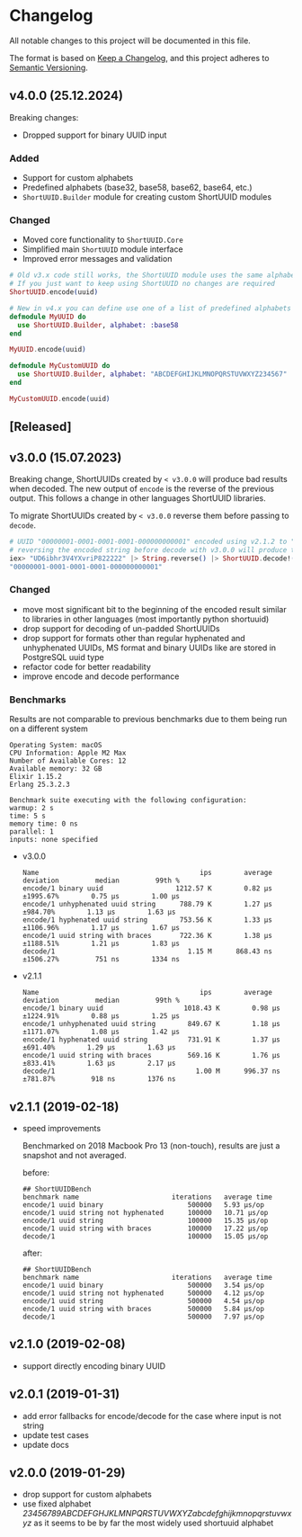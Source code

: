 # Changelog

All notable changes to this project will be documented in this file.

The format is based on [Keep a Changelog](https://keepachangelog.com/en/1.0.0/),
and this project adheres to [Semantic Versioning](https://semver.org/spec/v2.0.0.html).

## v4.0.0 (25.12.2024)

Breaking changes:
* Dropped support for binary UUID input

### Added
* Support for custom alphabets
* Predefined alphabets (base32, base58, base62, base64, etc.)
* `ShortUUID.Builder` module for creating custom ShortUUID modules

### Changed
* Moved core functionality to `ShortUUID.Core`
* Simplified main `ShortUUID` module interface
* Improved error messages and validation

```elixir
# Old v3.x code still works, the ShortUUID module uses the same alphabet as in V3
# If you just want to keep using ShortUUID no changes are required
ShortUUID.encode(uuid)

# New in v4.x you can define use one of a list of predefined alphabets or define your own
defmodule MyUUID do
  use ShortUUID.Builder, alphabet: :base58
end

MyUUID.encode(uuid)

defmodule MyCustomUUID do
  use ShortUUID.Builder, alphabet: "ABCDEFGHIJKLMNOPQRSTUVWXYZ234567"
end

MyCustomUUID.encode(uuid)
```

## [Released]

## v3.0.0 (15.07.2023)

Breaking change, ShortUUIDs created by `< v3.0.0` will produce bad results when decoded.
The new output of `encode` is the reverse of the previous output.
This follows a change in other languages ShortUUID libraries.

To migrate ShortUUIDs created by `< v3.0.0` reverse them before passing to `decode`.

```elixir
# UUID "00000001-0001-0001-0001-000000000001" encoded using v2.1.2 to "UD6ibhr3V4YXvriP822222"
# reversing the encoded string before decode with v3.0.0 will produce the correct result
iex> "UD6ibhr3V4YXvriP822222" |> String.reverse() |> ShortUUID.decode!()
"00000001-0001-0001-0001-000000000001"
```

### Changed
* move most significant bit to the beginning of the encoded result similar to libraries in other languages (most importantly python shortuuid)
* drop support for decoding of un-padded ShortUUIDs
* drop support for formats other than regular hyphenated and unhyphenated UUIDs, MS format and binary UUIDs like are stored in PostgreSQL uuid type
* refactor code for better readability
* improve encode and decode performance

### Benchmarks
Results are not comparable to previous benchmarks due to them being run on a different system
  ```
  Operating System: macOS
  CPU Information: Apple M2 Max
  Number of Available Cores: 12
  Available memory: 32 GB
  Elixir 1.15.2
  Erlang 25.3.2.3

  Benchmark suite executing with the following configuration:
  warmup: 2 s
  time: 5 s
  memory time: 0 ns
  parallel: 1
  inputs: none specified
  ```

* v3.0.0
  ```
  Name                                        ips        average  deviation         median         99th %
  encode/1 binary uuid                  1212.57 K        0.82 μs  ±1995.67%        0.75 μs        1.00 μs
  encode/1 unhyphenated uuid string      788.79 K        1.27 μs   ±984.70%        1.13 μs        1.63 μs
  encode/1 hyphenated uuid string        753.56 K        1.33 μs  ±1106.96%        1.17 μs        1.67 μs
  encode/1 uuid string with braces       722.36 K        1.38 μs  ±1188.51%        1.21 μs        1.83 μs
  decode/1                                 1.15 M      868.43 ns  ±1506.27%         751 ns        1334 ns
  ```

* v2.1.1
  ```
  Name                                        ips        average  deviation         median         99th %
  encode/1 binary uuid                    1018.43 K        0.98 μs  ±1224.91%        0.88 μs        1.25 μs
  encode/1 unhyphenated uuid string        849.67 K        1.18 μs  ±1171.07%        1.08 μs        1.42 μs
  encode/1 hyphenated uuid string          731.91 K        1.37 μs   ±691.40%        1.29 μs        1.63 μs
  encode/1 uuid string with braces         569.16 K        1.76 μs   ±833.41%        1.63 μs        2.17 μs
  decode/1                                   1.00 M      996.37 ns   ±781.87%         918 ns        1376 ns
  ```

## v2.1.1 (2019-02-18)

* speed improvements

  Benchmarked on 2018 Macbook Pro 13 (non-touch), results are just a snapshot
  and not averaged.

  before:

  ```
  ## ShortUUIDBench
  benchmark name                       iterations   average time
  encode/1 uuid binary                     500000   5.93 µs/op
  encode/1 uuid string not hyphenated      100000   10.71 µs/op
  encode/1 uuid string                     100000   15.35 µs/op
  encode/1 uuid string with braces         100000   17.22 µs/op
  decode/1                                 100000   15.05 µs/op
  ```

  after:

  ```
  ## ShortUUIDBench
  benchmark name                       iterations   average time
  encode/1 uuid binary                     500000   3.54 µs/op
  encode/1 uuid string not hyphenated      500000   4.12 µs/op
  encode/1 uuid string                     500000   4.54 µs/op
  encode/1 uuid string with braces         500000   5.84 µs/op
  decode/1                                 500000   7.97 µs/op
  ```

## v2.1.0 (2019-02-08)

* support directly encoding binary UUID

## v2.0.1 (2019-01-31)

* add error fallbacks for encode/decode for the case where input is not string
* update test cases
* update docs

## v2.0.0 (2019-01-29)

* drop support for custom alphabets
* use fixed alphabet _23456789ABCDEFGHJKLMNPQRSTUVWXYZabcdefghijkmnopqrstuvwxyz_ as it seems to be by far the most widely used shortuuid alphabet